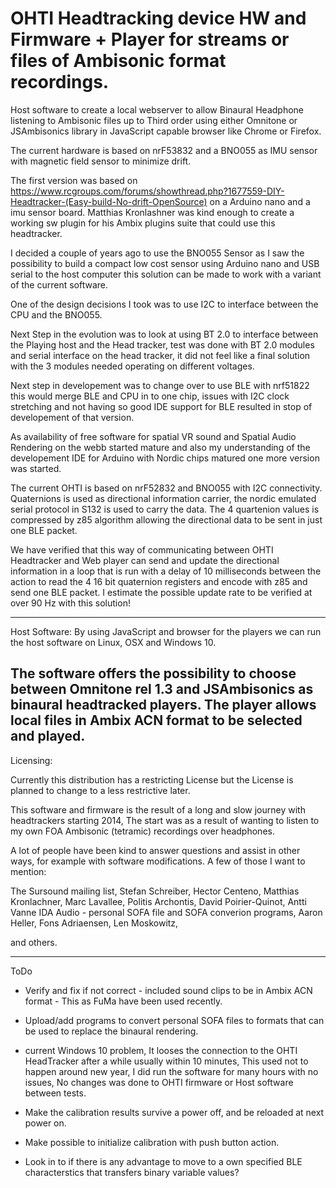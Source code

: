 
# OHTI Headtracking device HW and Firmware + Player for streams or files of Ambisonic format recordings.

Host software to create a local webserver to allow Binaural Headphone listening to Ambisonic files up to Third order using either Omnitone or JSAmbisonics library in JavaScript capable browser like Chrome or Firefox.

The current hardware is based on nrF53832 and a BNO055 as IMU sensor with magnetic field sensor to minimize drift. 

The first version was based on https://www.rcgroups.com/forums/showthread.php?1677559-DIY-Headtracker-(Easy-build-No-drift-OpenSource) on a Arduino nano and a imu sensor board.
Matthias Kronlashner was kind enough to create a working sw plugin for his Ambix plugins suite that could use this headtracker.

I decided a couple of years ago to use the BNO055 Sensor as I saw the possibility to build a compact low cost sensor using Arduino nano and USB serial to the host computer this solution can be made to work with a variant of the current software.

One of the design decisions I took was to use I2C to interface between the CPU and the BNO055.

Next Step in the evolution was to look at using BT 2.0 to interface between the Playing host and the Head tracker, test was done with BT 2.0 modules and serial interface on the head tracker, it did not feel like a final solution with the 3 modules needed operating on different voltages.

Next step in developement was to change over to use BLE with nrf51822 this would merge BLE and CPU in to one chip, issues with I2C clock stretching and not having so good IDE support for BLE resulted in stop of developement of that version.

As availability of free software for spatial VR sound and Spatial Audio Rendering on the webb started mature and also my understanding of the developement IDE for Arduino with Nordic chips matured one more version was started.

The current OHTI is based on nrF52832 and BNO055 with I2C connectivity.
Quaternions is used as directional information carrier, the nordic emulated serial protocol in S132 is used to carry the data.
The 4 quartenion values is compressed by z85 algorithm allowing the directional data to be sent in just one BLE packet.

We have verified that this way of communicating between OHTI Headtracker and Web player can send and update the directional information in a loop that is run with a delay of 10 milliseconds between  the action to read the 4 16 bit quaternion registers and encode with z85 and send one BLE packet.
I estimate the possible update rate to be verified at over 90 Hz with this solution!

----------------------------------------------------------------------------------------------------------------
Host Software:
By using JavaScript and browser for the players we can run the host software on Linux, OSX and Windows 10.

The software offers the possibility to choose between Omnitone rel 1.3  and JSAmbisonics as binaural headtracked players.
The player allows local files in Ambix ACN format to be selected and played.
-----------------------------------------------------------------------------------------------------------------
Licensing:

Currently this distribution has a restricting License but the License is planned to change to a less restrictive later.

This software and firmware is the result of a long and slow journey with headtrackers starting 2014,
The start was as a result of wanting to listen to my own FOA Ambisonic (tetramic) recordings over headphones.



A lot of people have been kind to answer questions and assist in other ways, for example with software modifications.
A few of those I want to mention:

 The Sursound mailing list,
 Stefan Schreiber,
 Hector Centeno,
 Matthias Kronlachner,
 Marc Lavallee,
 Politis Archontis,
 David Poirier-Quinot,
 Antti Vanne  IDA Audio - personal SOFA file and SOFA converion programs,
 Aaron Heller,
 Fons Adriaensen,
 Len Moskowitz,

 and others.

 ------------------------------------------------------------------------------------------------
 ToDo

 - Verify and fix if not correct - included sound clips to be in Ambix ACN format - This as FuMa have been used recently.

 - Upload/add programs to convert personal SOFA files to formats that can be used to replace the binaural rendering.

 - current Windows 10 problem, It looses the connection to the OHTI HeadTracker after a while usually within 10 minutes, This used not to happen around new year, I did run the software for many hours with no issues, No changes was done to OHTI firmware or Host software between tests. 

 - Make the calibration results survive a power off, and be reloaded at next power on.
 
 - Make possible to initialize calibration with push button action.
 
 - Look in to if there is any advantage to move to a own specified BLE characterstics that transfers binary variable values?



